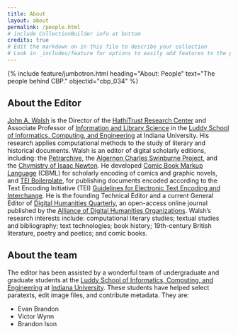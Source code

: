 ```yaml
---
title: About
layout: about
permalink: /people.html
# include CollectionBuilder info at bottom
credits: true
# Edit the markdown on in this file to describe your collection
# Look in _includes/feature for options to easily add features to the page
---
```


{% include feature/jumbotron.html heading="About: People" text="The people behind CBP." objectid="cbp_034" %} 

## About the Editor

[John A. Walsh](http://johnwalsh.name) is the Director of the [HathiTrust Research Center](https://www.hathitrust.org/htrc) and Associate Professor of [Information and Library Science](http://ils.indiana.edu/) in the [Luddy School of Informatics, Computing, and Engineering](http://sice.indiana.edu/) at Indiana University. His research applies computational methods to the study of literary and historical documents. Walsh is an editor of digital scholarly editions, including: the [Petrarchive](http://petrarchive.org/), the [Algernon Charles Swinburne Project](http://swinburneproject.org/), and the [Chymistry of Isaac Newton](http://chymistry.org/). He developed [Comic Book Markup Language](http://cbml.org/) (CBML) for scholarly encoding of comics and graphic novels, and [TEI Boilerplate](http://teiboilerplate.org/), for publishing documents encoded according to the Text Encoding Initiative (TEI) [Guidelines for Electronic Text Encoding and Interchange](http://www.tei-c.org/release/doc/tei-p5-doc/en/html/index.html). He is the founding Technical Editor and a current General Editor of [Digital Humanities Quarterly](http://digitalhumanities.org/dhq), an open-access online journal published by the [Alliance of Digital Humanities Organizations](http://adho.org/). Walsh’s research interests include: computational literary studies; textual studies and bibliography; text technologies; book history; 19th-century British literature, poetry and poetics; and comic books.

## About the team
The editor has been assisted by a wonderful team of undergraduate and graduate students at the [Luddy School of Informatics, Computing, and Engineering](https://luddy.indiana.edu/) at [Indiana University](https://indiana.edu/). These students have helped select paratexts, edit image files, and contribute metadata. They are:
- Evan Brandon
- Victor Wynn
- Brandon Ison
